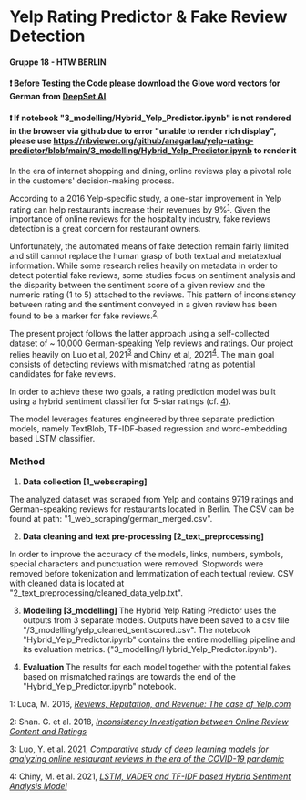 # Yelp Rating Predictor & Fake Review Detection

#### Gruppe 18 - HTW BERLIN 

 
#### ❗ Before Testing the Code please download the Glove word vectors for German from <a href="https://www.deepset.ai/german-word-embeddings">DeepSet AI</a> 


#### ❗ If notebook "3_modelling/Hybrid_Yelp_Predictor.ipynb" is not rendered in the browser via github due to error "unable to render rich display", please use https://nbviewer.org/github/anagarlau/yelp-rating-predictor/blob/main/3_modelling/Hybrid_Yelp_Predictor.ipynb to render it

In the era of internet shopping and dining, online reviews play a pivotal role in the customers' decision-making process.

According to a 2016 Yelp-specific study, a one-star improvement in Yelp rating can help restaurants increase their revenues by 9%<sup>[1](#myfootnote1)</sup>.
Given the importance of online reviews for the hospitality industry, fake reviews detection is a great concern for restaurant owners. 

Unfortunately, the automated means of fake detection remain fairly limited and still cannot replace the human grasp of both textual and metatextual information.
While some research relies heavily on metadata in order to detect potential fake reviews, some studies focus on sentiment analysis and the disparity between the sentiment score of a given review and  the numeric rating (1 to 5) attached to the reviews.
This pattern of inconsistency between rating and the sentiment conveyed in a given review has been found to be a marker for fake reviews.<sup>[2](#myfootnote3)</sup>.

The present project follows the latter approach using a self-collected dataset of ~ 10,000 German-speaking Yelp reviews and ratings.
Our project relies heavily on Luo et al, 2021<sup>[3](#myfootnote3)</sup> and Chiny et al, 2021<sup>[4](#myfootnote4)</sup>.
The main goal consists of detecting reviews with mismatched rating as potential candidates for fake reviews.
 

In order to achieve these two goals, a rating prediction model was built using a hybrid sentiment classifier for 5-star ratings (cf. [4](#myfootnote4)).

The model leverages features engineered by three separate prediction models, namely TextBlob, TF-IDF-based regression and word-embedding based LSTM classifier.

### Method 

1. <b> Data collection [1_webscraping] </b>

The analyzed dataset was scraped from Yelp and contains 9719 ratings and German-speaking reviews for restaurants located in Berlin.
The CSV can be found at path: "1_web_scraping/german_merged.csv".

2. <b> Data cleaning and text pre-processing [2_text_preprocessing] </b>

In order to improve the accuracy of the models, links, numbers, symbols, special characters and punctuation were removed.
Stopwords were removed before tokenization and lemmatization of each textual review.
CSV with cleaned data is located at "2_text_preprocessing/cleaned_data_yelp.txt".

3. <b> Modelling [3_modelling] </b>
The Hybrid Yelp Rating Predictor uses the outputs  from 3 separate models. 
Outputs have been saved to a csv file "/3_modelling/yelp_cleaned_sentiscored.csv". 
The notebook "Hybrid_Yelp_Predictor.ipynb" contains the entire modelling pipeline and its evaluation metrics.  ("3_modelling/Hybrid_Yelp_Predictor.ipynb").
 
4. <b> Evaluation </b>
The results for each model together with the potential fakes based on mismatched ratings are towards the end of the "Hybrid_Yelp_Predictor.ipynb" notebook.

<a name="myfootnote1">1</a>: Luca, M. 2016, <i> [Reviews, Reputation, and Revenue: The case of Yelp.com](https://www.hbs.edu/ris/Publication%20Files/12-016_a7e4a5a2-03f9-490d-b093-8f951238dba2.pdf) </i>

<a name="myfootnote2">2</a>: Shan. G. et al. 2018, <i> [Inconsistency Investigation between Online
Review Content and Ratings](https://par.nsf.gov/servlets/purl/10095442) </i>

<a name="myfootnote3">3</a>: Luo, Y. et al. 2021, <i> [Comparative study of deep learning models for analyzing online restaurant reviews in the era of the COVID-19 pandemic](https://www.sciencedirect.com/science/article/pii/S0278431920304011) </i>

<a name="myfootnote4">4</a>: Chiny, M. et al. 2021, <i> [LSTM, VADER and TF-IDF based Hybrid Sentiment Analysis Model](https://thesai.org/Publications/ViewPaper?Volume=12&Issue=7&Code=IJACSA&SerialNo=30) </i>